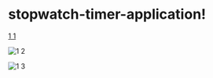 # stopwatch-timer-application!

[1 1](https://github.com/addabenkoceir13/stopwatch-timer-application/assets/64089992/f94e2584-2a2f-4095-860d-21425af6005b)

![1 2](https://github.com/addabenkoceir13/stopwatch-timer-application/assets/64089992/65d2090e-29d4-4143-9d62-2d27c3843a5a)

![1 3](https://github.com/addabenkoceir13/stopwatch-timer-application/assets/64089992/2c03a3d2-0394-4aa8-afd6-ec809723ddc9)
